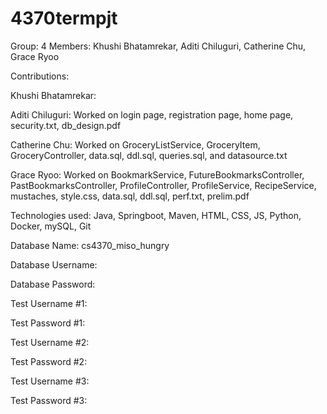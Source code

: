 # 4370termpjt

Group: 4 Members: Khushi Bhatamrekar, Aditi Chiluguri, Catherine Chu, Grace Ryoo

Contributions:

Khushi Bhatamrekar:

Aditi Chiluguri: Worked on login page, registration page, home page, security.txt, db_design.pdf

Catherine Chu: Worked on GroceryListService, GroceryItem, GroceryController, data.sql, ddl.sql, queries.sql, and datasource.txt 

Grace Ryoo: Worked on BookmarkService, FutureBookmarksController, PastBookmarksController, ProfileController, ProfileService, RecipeService, mustaches, style.css, data.sql, ddl.sql, perf.txt, prelim.pdf

Technologies used: Java, Springboot, Maven, HTML, CSS, JS, Python, Docker, mySQL, Git

Database Name: cs4370_miso_hungry

Database Username:

Database Password:

Test Username #1:

Test Password #1:

Test Username #2:

Test Password #2:

Test Username #3:

Test Password #3:
